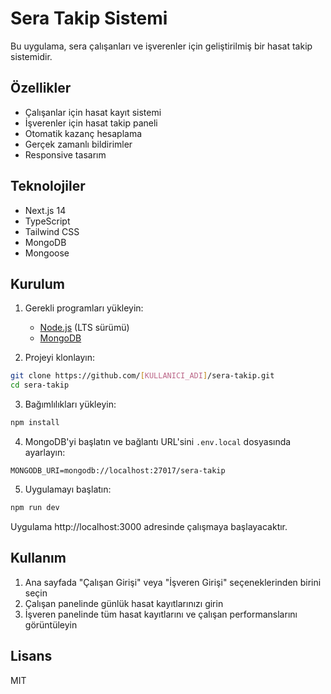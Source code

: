 # Sera Takip Sistemi

Bu uygulama, sera çalışanları ve işverenler için geliştirilmiş bir hasat takip sistemidir.

## Özellikler

- Çalışanlar için hasat kayıt sistemi
- İşverenler için hasat takip paneli
- Otomatik kazanç hesaplama
- Gerçek zamanlı bildirimler
- Responsive tasarım

## Teknolojiler

- Next.js 14
- TypeScript
- Tailwind CSS
- MongoDB
- Mongoose

## Kurulum

1. Gerekli programları yükleyin:
   - [Node.js](https://nodejs.org/tr/download/) (LTS sürümü)
   - [MongoDB](https://www.mongodb.com/try/download/community)

2. Projeyi klonlayın:
```bash
git clone https://github.com/[KULLANICI_ADI]/sera-takip.git
cd sera-takip
```

3. Bağımlılıkları yükleyin:
```bash
npm install
```

4. MongoDB'yi başlatın ve bağlantı URL'sini `.env.local` dosyasında ayarlayın:
```
MONGODB_URI=mongodb://localhost:27017/sera-takip
```

5. Uygulamayı başlatın:
```bash
npm run dev
```

Uygulama http://localhost:3000 adresinde çalışmaya başlayacaktır.

## Kullanım

1. Ana sayfada "Çalışan Girişi" veya "İşveren Girişi" seçeneklerinden birini seçin
2. Çalışan panelinde günlük hasat kayıtlarınızı girin
3. İşveren panelinde tüm hasat kayıtlarını ve çalışan performanslarını görüntüleyin

## Lisans

MIT
